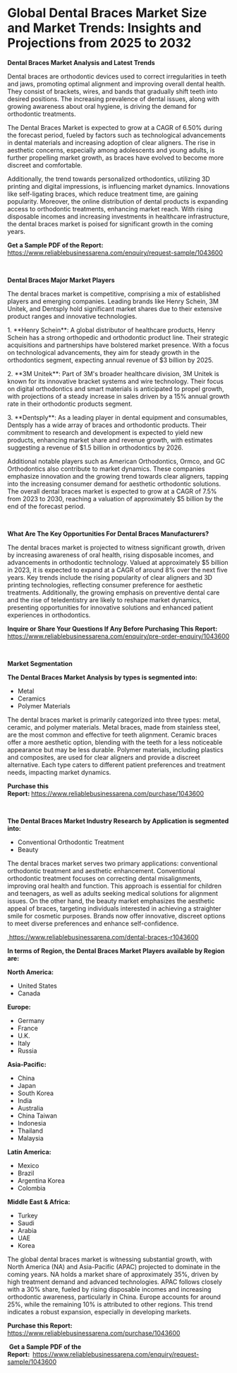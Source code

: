 <p><h1>Global Dental Braces Market Size and Market Trends: Insights and Projections from 2025 to 2032</h1></p><p><strong>Dental Braces Market Analysis and Latest Trends</strong></p>
<p><p>Dental braces are orthodontic devices used to correct irregularities in teeth and jaws, promoting optimal alignment and improving overall dental health. They consist of brackets, wires, and bands that gradually shift teeth into desired positions. The increasing prevalence of dental issues, along with growing awareness about oral hygiene, is driving the demand for orthodontic treatments.</p><p>The Dental Braces Market is expected to grow at a CAGR of 6.50% during the forecast period, fueled by factors such as technological advancements in dental materials and increasing adoption of clear aligners. The rise in aesthetic concerns, especially among adolescents and young adults, is further propelling market growth, as braces have evolved to become more discreet and comfortable. </p><p>Additionally, the trend towards personalized orthodontics, utilizing 3D printing and digital impressions, is influencing market dynamics. Innovations like self-ligating braces, which reduce treatment time, are gaining popularity. Moreover, the online distribution of dental products is expanding access to orthodontic treatments, enhancing market reach. With rising disposable incomes and increasing investments in healthcare infrastructure, the dental braces market is poised for significant growth in the coming years.</p></p>
<p><strong>Get a Sample PDF of the Report:&nbsp;</strong> <a href="https://www.reliablebusinessarena.com/enquiry/request-sample/1043600?utm_campaign=3064&utm_medium=2&utm_source=Github&utm_content=ia&utm_term=13042025&utm_id=dental-braces">https://www.reliablebusinessarena.com/enquiry/request-sample/1043600</a></p>
<p>&nbsp;</p>
<p><strong>Dental Braces Major Market Players</strong></p>
<p><p>The dental braces market is competitive, comprising a mix of established players and emerging companies. Leading brands like Henry Schein, 3M Unitek, and Dentsply hold significant market shares due to their extensive product ranges and innovative technologies. </p><p>1. **Henry Schein**: A global distributor of healthcare products, Henry Schein has a strong orthopedic and orthodontic product line. Their strategic acquisitions and partnerships have bolstered market presence. With a focus on technological advancements, they aim for steady growth in the orthodontics segment, expecting annual revenue of $3 billion by 2025.</p><p>2. **3M Unitek**: Part of 3M's broader healthcare division, 3M Unitek is known for its innovative bracket systems and wire technology. Their focus on digital orthodontics and smart materials is anticipated to propel growth, with projections of a steady increase in sales driven by a 15% annual growth rate in their orthodontic products segment.</p><p>3. **Dentsply**: As a leading player in dental equipment and consumables, Dentsply has a wide array of braces and orthodontic products. Their commitment to research and development is expected to yield new products, enhancing market share and revenue growth, with estimates suggesting a revenue of $1.5 billion in orthodontics by 2026.</p><p>Additional notable players such as American Orthodontics, Ormco, and GC Orthodontics also contribute to market dynamics. These companies emphasize innovation and the growing trend towards clear aligners, tapping into the increasing consumer demand for aesthetic orthodontic solutions. The overall dental braces market is expected to grow at a CAGR of 7.5% from 2023 to 2030, reaching a valuation of approximately $5 billion by the end of the forecast period.</p></p>
<p>&nbsp;</p>
<p><strong>What Are The Key Opportunities For Dental Braces Manufacturers?</strong></p>
<p><p>The dental braces market is projected to witness significant growth, driven by increasing awareness of oral health, rising disposable incomes, and advancements in orthodontic technology. Valued at approximately $5 billion in 2023, it is expected to expand at a CAGR of around 8% over the next five years. Key trends include the rising popularity of clear aligners and 3D printing technologies, reflecting consumer preference for aesthetic treatments. Additionally, the growing emphasis on preventive dental care and the rise of teledentistry are likely to reshape market dynamics, presenting opportunities for innovative solutions and enhanced patient experiences in orthodontics.</p></p>
<p><strong>Inquire or Share Your Questions If Any Before Purchasing This Report:</strong> <a href="https://www.reliablebusinessarena.com/enquiry/pre-order-enquiry/1043600?utm_campaign=3064&utm_medium=2&utm_source=Github&utm_content=ia&utm_term=13042025&utm_id=dental-braces">https://www.reliablebusinessarena.com/enquiry/pre-order-enquiry/1043600</a></p>
<p>&nbsp;</p>
<p><strong>Market Segmentation</strong></p>
<p><strong>The Dental Braces Market Analysis by types is segmented into:</strong></p>
<p><ul><li>Metal</li><li>Ceramics</li><li>Polymer Materials</li></ul></p>
<p><p>The dental braces market is primarily categorized into three types: metal, ceramic, and polymer materials. Metal braces, made from stainless steel, are the most common and effective for teeth alignment. Ceramic braces offer a more aesthetic option, blending with the teeth for a less noticeable appearance but may be less durable. Polymer materials, including plastics and composites, are used for clear aligners and provide a discreet alternative. Each type caters to different patient preferences and treatment needs, impacting market dynamics.</p></p>
<p><strong>Purchase this Report:&nbsp;</strong><a href="https://www.reliablebusinessarena.com/purchase/1043600?utm_campaign=3064&utm_medium=2&utm_source=Github&utm_content=ia&utm_term=13042025&utm_id=dental-braces">https://www.reliablebusinessarena.com/purchase/1043600</a></p>
<p>&nbsp;</p>
<p><strong>The Dental Braces Market Industry Research by Application is segmented into:</strong></p>
<p><ul><li>Conventional Orthodontic Treatment</li><li>Beauty</li></ul></p>
<p><p>The dental braces market serves two primary applications: conventional orthodontic treatment and aesthetic enhancement. Conventional orthodontic treatment focuses on correcting dental misalignments, improving oral health and function. This approach is essential for children and teenagers, as well as adults seeking medical solutions for alignment issues. On the other hand, the beauty market emphasizes the aesthetic appeal of braces, targeting individuals interested in achieving a straighter smile for cosmetic purposes. Brands now offer innovative, discreet options to meet diverse preferences and enhance self-confidence.</p></p>
<p><a href="https://www.reliablebusinessarena.com/dental-braces-r1043600?utm_campaign=3064&utm_medium=2&utm_source=Github&utm_content=ia&utm_term=13042025&utm_id=dental-braces">&nbsp;https://www.reliablebusinessarena.com/dental-braces-r1043600</a></p>
<p><strong>In terms of Region, the Dental Braces Market Players available by Region are:</strong></p>
<p>
    <p> <strong> North America: </strong>
        <ul>
            <li>United States</li>
            <li>Canada</li>
        </ul>
        </p> 
    <p> <strong> Europe: </strong>
        <ul>
            <li>Germany</li>
            <li>France</li>
            <li>U.K.</li>
            <li>Italy</li>
            <li>Russia</li>
        </ul>
        </p> 
    <p> <strong> Asia-Pacific: </strong>
        <ul>
            <li>China</li>
            <li>Japan</li>
            <li>South Korea</li>
            <li>India</li>
            <li>Australia</li>
            <li>China Taiwan</li>
            <li>Indonesia</li>
            <li>Thailand</li>
            <li>Malaysia</li>
        </ul>
        </p> 
    <p> <strong> Latin America: </strong>
        <ul>
            <li>Mexico</li>
            <li>Brazil</li>
            <li>Argentina Korea</li>
            <li>Colombia</li>
        </ul>
        </p> 
    <p> <strong> Middle East & Africa: </strong>
        <ul>
            <li>Turkey</li>
            <li>Saudi</li>
            <li>Arabia</li>
            <li>UAE</li>
            <li>Korea</li>
        </ul>
    </p>
    </p>
<p><p>The global dental braces market is witnessing substantial growth, with North America (NA) and Asia-Pacific (APAC) projected to dominate in the coming years. NA holds a market share of approximately 35%, driven by high treatment demand and advanced technologies. APAC follows closely with a 30% share, fueled by rising disposable incomes and increasing orthodontic awareness, particularly in China. Europe accounts for around 25%, while the remaining 10% is attributed to other regions. This trend indicates a robust expansion, especially in developing markets.</p></p>
<p><strong>Purchase this Report: </strong><a href="https://www.reliablebusinessarena.com/purchase/1043600?utm_campaign=3064&utm_medium=2&utm_source=Github&utm_content=ia&utm_term=13042025&utm_id=dental-braces">https://www.reliablebusinessarena.com/purchase/1043600</a></p>
<p>&nbsp;<strong>Get a Sample PDF of the Report:&nbsp;&nbsp;</strong><a href="https://www.reliablebusinessarena.com/enquiry/request-sample/1043600?utm_campaign=3064&utm_medium=2&utm_source=Github&utm_content=ia&utm_term=13042025&utm_id=dental-braces">https://www.reliablebusinessarena.com/enquiry/request-sample/1043600</a></p>
<p><strong></strong></p>
<p><p></p><p></p><p></p></p>